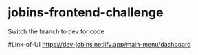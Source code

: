 # jobins-frontend-challenge
Switch the branch to dev  for code

#Link-of-UI
https://dev-jobins.netlify.app/main-menu/dashboard

